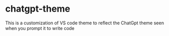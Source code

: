 # chatgpt-theme
This is a customization of VS code theme to reflect the ChatGpt theme seen when you prompt it to write code
